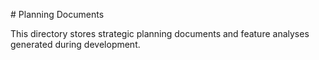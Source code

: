 \# Planning Documents



This directory stores strategic planning documents and feature analyses generated during development.

